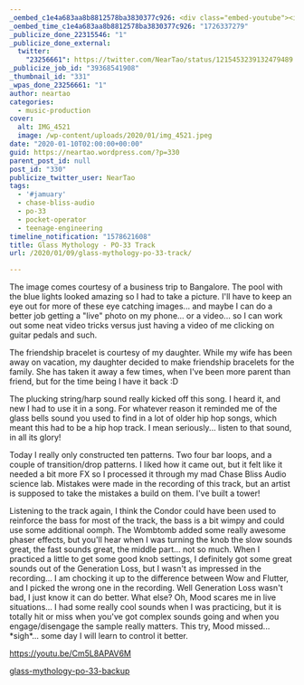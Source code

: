 ```yaml
---
_oembed_c1e4a683aa8b8812578ba3830377c926: <div class="embed-youtube"><iframe title="Glass Mythology - PO-33 Track" width="750" height="563" src="https://www.youtube.com/embed/Cm5L8APAV6M?feature=oembed" frameborder="0" allow="accelerometer; autoplay; clipboard-write; encrypted-media; gyroscope; picture-in-picture; web-share" referrerpolicy="strict-origin-when-cross-origin" allowfullscreen></iframe></div>
_oembed_time_c1e4a683aa8b8812578ba3830377c926: "1726337279"
_publicize_done_22315546: "1"
_publicize_done_external:
  twitter:
    "23256661": https://twitter.com/NearTao/status/1215453239132479489
_publicize_job_id: "39368541908"
_thumbnail_id: "331"
_wpas_done_23256661: "1"
author: neartao
categories:
  - music-production
cover:
  alt: IMG_4521
  image: /wp-content/uploads/2020/01/img_4521.jpeg
date: "2020-01-10T02:00:00+00:00"
guid: https://neartao.wordpress.com/?p=330
parent_post_id: null
post_id: "330"
publicize_twitter_user: NearTao
tags:
  - '#jamuary'
  - chase-bliss-audio
  - po-33
  - pocket-operator
  - teenage-engineering
timeline_notification: "1578621608"
title: Glass Mythology - PO-33 Track
url: /2020/01/09/glass-mythology-po-33-track/

---
```

The image comes courtesy of a business trip to Bangalore. The pool with the blue lights looked amazing so I had to take a picture. I'll have to keep an eye out for more of these eye catching images... and maybe I can do a better job getting a "live" photo on my phone... or a video... so I can work out some neat video tricks versus just having a video of me clicking on guitar pedals and such.

The friendship bracelet is courtesy of my daughter. While my wife has been away on vacation, my daughter decided to make friendship bracelets for the family. She has taken it away a few times, when I've been more parent than friend, but for the time being I have it back :D

The plucking string/harp sound really kicked off this song. I heard it, and new I had to use it in a song. For whatever reason it reminded me of the glass bells sound you used to find in a lot of older hip hop songs, which meant this had to be a hip hop track. I mean seriously... listen to that sound, in all its glory!

Today I really only constructed ten patterns. Two four bar loops, and a couple of transition/drop patterns. I liked how it came out, but it felt like it needed a bit more FX so I processed it through my mad Chase Bliss Audio science lab. Mistakes were made in the recording of this track, but an artist is supposed to take the mistakes a build on them. I've built a tower!

Listening to the track again, I think the Condor could have been used to reinforce the bass for most of the track, the bass is a bit wimpy and could use some additional oomph. The Wombtomb added some really awesome phaser effects, but you'll hear when I was turning the knob the slow sounds great, the fast sounds great, the middle part... not so much. When I practiced a little to get some good knob settings, I definitely got some great sounds out of the Generation Loss, but I wasn't as impressed in the recording... I am chocking it up to the difference between Wow and Flutter, and I picked the wrong one in the recording. Well Generation Loss wasn't bad, I just know it can do better. What else? Oh, Mood scares me in live situations... I had some really cool sounds when I was practicing, but it is totally hit or miss when you've got complex sounds going and when you engage/disengage the sample really matters. This try, Mood missed... \*sigh\*... some day I will learn to control it better.

https://youtu.be/Cm5L8APAV6M

[glass-mythology-po-33-backup](/wp-content/uploads/2020/01/glass-mythology-po-33-backup.zip)
